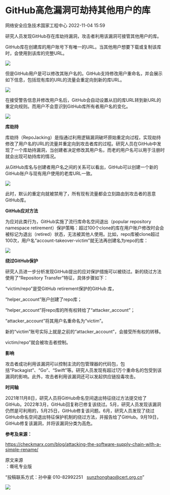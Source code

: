 #  GitHub高危漏洞可劫持其他用户的库   
 网络安全应急技术国家工程中心   2022-11-04 15:59  
  
研究人员发现GitHub存在库劫持漏洞，攻击者利用该漏洞可接管其他用户的库。  
  
GitHub库在创建库的用户账号下有唯一的URL。当其他用户想要下载或复制该库时，会使用到该库的完整URL。  
  
![](https://mmbiz.qpic.cn/mmbiz_jpg/GoUrACT176nq8WN4lHUlibPCPqALdxZPRsmSsGp0IuNK3Kv4vjXib1l8yv3yExGrfmOdImndOqI49X4BiaJyWhliaA/640?wx_fmt=jpeg "")  
  
但是GitHub用户是可以修改其账户名的。GitHub支持修改用户重命名，并会展示如下信息，包括现有库的URL的流量会重定向到新的库URL。  
  
![](https://mmbiz.qpic.cn/sz_mmbiz_png/wpkib3J60o2ic9uhWtzDpGX14Ee9ly5S11Kl8qUrsjicQaVVTCXkOxoxfXozx9odCNibIGSIASEvkQ7txEYuvHv3dA/640?wx_fmt=png&wxfrom=5&wx_lazy=1&wx_co=1 "")  
  
在接受警告信息并修改用户名后，GitHub会自动设置从旧的库URL转到新URL的重定向规则。而用户不会意识到GitHub库所有者用户名的变化。  
  
![](https://mmbiz.qpic.cn/sz_mmbiz_png/wpkib3J60o2ic9uhWtzDpGX14Ee9ly5S11P6ff55lsGEWJsdgTdLwZLzmiaBwXxO4V7n9Fa4nn925vBBpmAMFMW6w/640?wx_fmt=png&wxfrom=5&wx_lazy=1&wx_co=1 "")  
  
**库劫持**  
  
库劫持（RepoJacking）是指通过利用逻辑漏洞破坏原始重定向过程，实现劫持修改了用户名的URL的流量并重定向到攻击者库的过程。研究人员在GitHub中发现了一个库劫持漏洞，当创建者决定修改其用户名，而老的用户名可以用于注册时就会出现可劫持库的情况。  
  
从GitHub库名与创建者用户名之间的关系可以看出，GitHub可以创建一个新的GitHub账户与现有用户使用的老库URL一致。  
  
![](https://mmbiz.qpic.cn/sz_mmbiz_png/wpkib3J60o2ic9uhWtzDpGX14Ee9ly5S11KrvSNwymI8M7Q2iaQnOxXHC9niawUh5V3iayJiaHh0JcuFCFj7mbhV3kCQ/640?wx_fmt=png&wxfrom=5&wx_lazy=1&wx_co=1 "")  
  
此时，默认的重定向就被禁用了，所有现有流量都会立刻路由到攻击者的恶意GitHub库。   
  
**GitHub应对方法**  
  
为应对此类行为，GitHub实施了流行库命名空间退出（popular repository namespace retirement）保护策略：超过100个clone的库在用户账户修改时会会被标记为退出（retired）状态，无法被其他人使用。比如，repo库被clone超过100次，用户名“account-takeover-victim”就无法再创建名为repo的库：  
  
![](https://mmbiz.qpic.cn/sz_mmbiz_png/wpkib3J60o2ic9uhWtzDpGX14Ee9ly5S11nJyohJQoNZN2tzd92psAxsibSja0E1Qt1ArLXPQcCUXBcUDbE5ZWQhg/640?wx_fmt=png&wxfrom=5&wx_lazy=1&wx_co=1 "")  
  
**绕过GitHub保护**  
  
研究人员进一步分析发现GitHub提出的应对保护措施可以被绕过。新的绕过方法使用了“Repository Transfer”特征，具体步骤如下：  
  
“victim/repo”是受GitHub retirement保护的GitHub 库，  
  
“helper_account”账户创建了repo库；  
  
“helper_account”将repo库的所有权转给了“attacker_account”；  
  
“attacker_account”将其用户名重命名为“victim”。  
  
新的“victim”账号实际上就是之前的“attacker_account”，会接受所有权的转移。  
  
victim/repo”就会被攻击者控制。  
  
**影响**  
  
攻击者成功利用该漏洞可以控制主流的包管理器的代码包，包括“Packagist”、“Go”、“Swift”等。研究人员发现有超过1万个重命名的包受到该漏洞的影响。此外，攻击者利用该漏洞还可以发起供应链投毒攻击。  
  
**时间轴**  
  
2021年11月8日，研究人员将GitHub命名空间退出特征绕过方法提交给了GitHub。2022年3月，GitHub回复称已修复该绕过。5月，研究人员发现该漏洞仍然是可利用的，5月25日，GitHub修复该问题。6月，研究人员发现了绕过GitHub命名空间退出特征保护机制的绕过方法，并报告给了GitHub。9月19日，GitHub修复该漏洞，并将该漏洞分类为高危。  
  
**参考及来源：**  
  
https://checkmarx.com/blog/attacking-the-software-supply-chain-with-a-simple-rename/  
  
  
  
原文来源  
：嘶吼专业版  
  
“投稿联系方式：孙中豪 010-82992251   sunzhonghao@cert.org.cn”  
  
![](https://mmbiz.qpic.cn/mmbiz_jpg/GoUrACT176njVOPvfib4X3jQ6GIHLtX8SSDvbpmcpr4uu3X7ELG7PDjdaLVeq4Er02ZoicTPvxrC6KCVH3bssUVw/640?wx_fmt=jpeg&wxfrom=5&wx_lazy=1&wx_co=1 "")  
  
